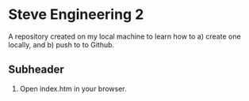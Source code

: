 # Steve Engineering 2

A repository created on my local machine to learn how to a) create one locally, and b) push to to Github.

## Subheader

1. Open index.htm in your browser.